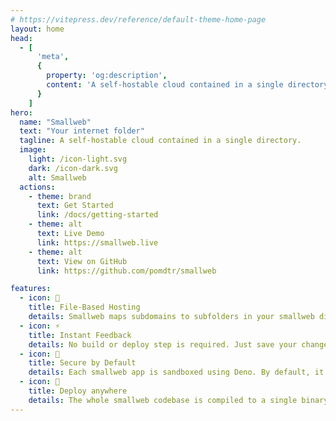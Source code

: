 ```yaml
---
# https://vitepress.dev/reference/default-theme-home-page
layout: home
head:
  - [
      'meta',
      {
        property: 'og:description',
        content: 'A self-hostable cloud contained in a single directory.',
      }
    ]
hero:
  name: "Smallweb"
  text: "Your internet folder"
  tagline: A self-hostable cloud contained in a single directory.
  image:
    light: /icon-light.svg
    dark: /icon-dark.svg
    alt: Smallweb
  actions:
    - theme: brand
      text: Get Started
      link: /docs/getting-started
    - theme: alt
      text: Live Demo
      link: https://smallweb.live
    - theme: alt
      text: View on GitHub
      link: https://github.com/pomdtr/smallweb

features:
  - icon: 📂
    title: File-Based Hosting
    details: Smallweb maps subdomains to subfolders in your smallweb directory. Creating a new app is as simple as creating a new folder.
  - icon: ⚡
    title: Instant Feedback
    details: No build or deploy step is required. Just save your changes and refresh your browser.
  - icon: 🔐
    title: Secure by Default
    details: Each smallweb app is sandboxed using Deno. By default, it only has access to its own folder.
  - icon: 🚀
    title: Deploy anywhere
    details: The whole smallweb codebase is compiled to a single binary. You can run it on your local machine, a VPS, or a cloud provider.
---
```


